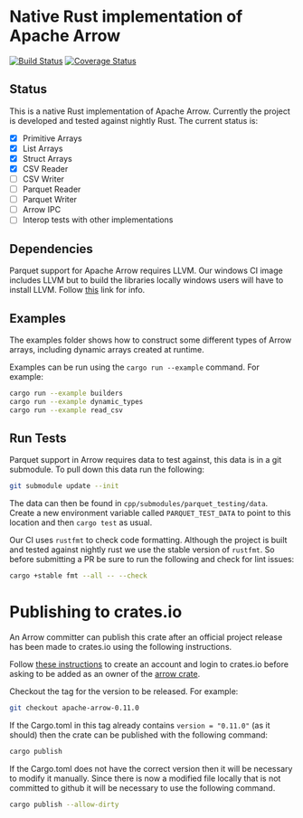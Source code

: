 <!---
  Licensed to the Apache Software Foundation (ASF) under one
  or more contributor license agreements.  See the NOTICE file
  distributed with this work for additional information
  regarding copyright ownership.  The ASF licenses this file
  to you under the Apache License, Version 2.0 (the
  "License"); you may not use this file except in compliance
  with the License.  You may obtain a copy of the License at

    http://www.apache.org/licenses/LICENSE-2.0

  Unless required by applicable law or agreed to in writing,
  software distributed under the License is distributed on an
  "AS IS" BASIS, WITHOUT WARRANTIES OR CONDITIONS OF ANY
  KIND, either express or implied.  See the License for the
  specific language governing permissions and limitations
  under the License.
-->

# Native Rust implementation of Apache Arrow

[![Build Status](https://travis-ci.org/apache/arrow.svg?branch=master)](https://travis-ci.org/apache/arrow)
[![Coverage Status](https://coveralls.io/repos/github/apache/arrow/badge.svg)](https://coveralls.io/github/apache/arrow)

## Status

This is a native Rust implementation of Apache Arrow. Currently the project
is developed and tested against nightly Rust.  The current status is:

- [x] Primitive Arrays
- [x] List Arrays
- [x] Struct Arrays
- [x] CSV Reader
- [ ] CSV Writer
- [ ] Parquet Reader
- [ ] Parquet Writer
- [ ] Arrow IPC
- [ ] Interop tests with other implementations

## Dependencies

Parquet support for Apache Arrow requires LLVM.  Our windows CI image
includes LLVM but to build the libraries locally windows users will have
to install LLVM. Follow [this](https://github.com/appveyor/ci/issues/2651)
link for info.

## Examples

The examples folder shows how to construct some different types of Arrow
arrays, including dynamic arrays created at runtime.

Examples can be run using the `cargo run --example` command. For example:

```bash
cargo run --example builders
cargo run --example dynamic_types
cargo run --example read_csv
```

## Run Tests

Parquet support in Arrow requires data to test against, this data is in a
git submodule.  To pull down this data run the following:

```bash
git submodule update --init
```

The data can then be found in `cpp/submodules/parquet_testing/data`.
Create a new environment variable called `PARQUET_TEST_DATA` to point
to this location and then `cargo test` as usual.

Our CI uses `rustfmt` to check code formatting.  Although the project is
built and tested against nightly rust we use the stable version of
`rustfmt`.  So before submitting a PR be sure to run the following
and check for lint issues:

```bash
cargo +stable fmt --all -- --check
```

# Publishing to crates.io

An Arrow committer can publish this crate after an official project release has
been made to crates.io using the following instructions.

Follow [these
instructions](https://doc.rust-lang.org/cargo/reference/publishing.html) to
create an account and login to crates.io before asking to be added as an owner
of the [arrow crate](https://crates.io/crates/arrow).

Checkout the tag for the version to be released. For example:

```bash
git checkout apache-arrow-0.11.0
```

If the Cargo.toml in this tag already contains `version = "0.11.0"` (as it
should) then the crate can be published with the following command:

```bash
cargo publish
```

If the Cargo.toml does not have the correct version then it will be necessary
to modify it manually. Since there is now a modified file locally that is not
committed to github it will be necessary to use the following command.

```bash
cargo publish --allow-dirty
```
